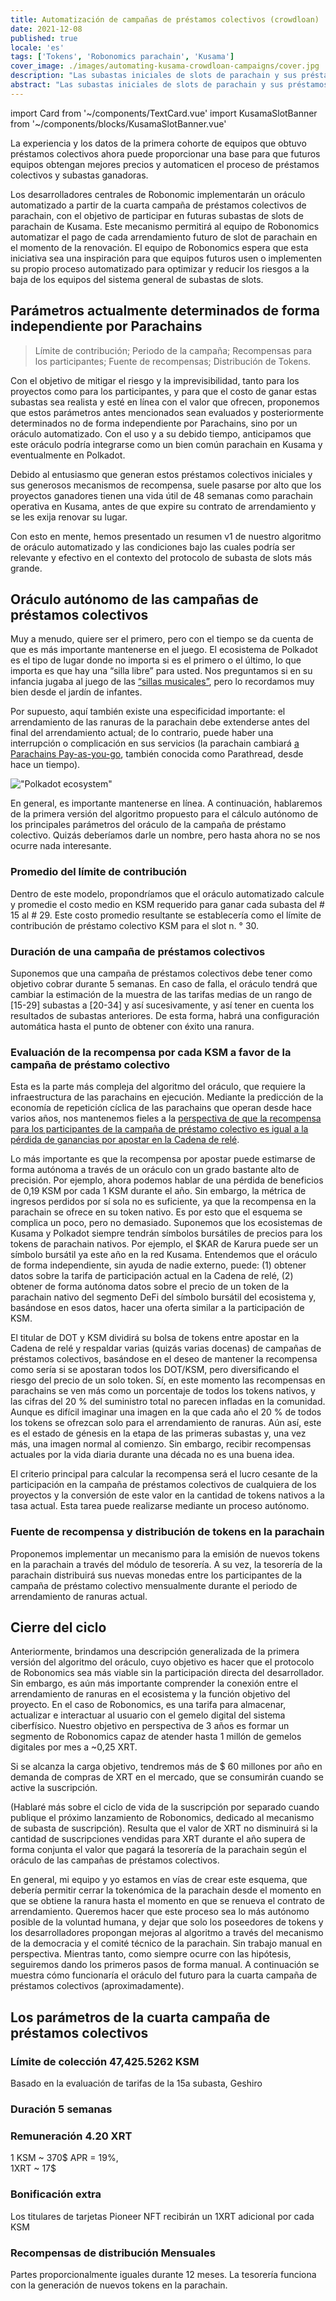 ```yaml
---
title: Automatización de campañas de préstamos colectivos (crowdloan)
date: 2021-12-08
published: true
locale: 'es'
tags: ['Tokens', 'Robonomics parachain', 'Kusama']
cover_image: ./images/automating-kusama-crowdloan-campaigns/cover.jpg
description: "Las subastas iniciales de slots de parachain y sus préstamos colectivos asociados se vieron perjudicados por ser los primeros en llegar al mercado, lo que hizo que sus precios fueran difíciles de predecir y, a menudo, demasiado altos. Esta desventaja es común en cualquier mercado nuevo en el cual los precios todavía no están claros, especialmente mercados como las subastas de parachain, donde diferentes equipos lanzan productos diversos con necesidades diversas."
abstract: "Las subastas iniciales de slots de parachain y sus préstamos colectivos asociados se vieron perjudicados por ser los primeros en llegar al mercado, lo que hizo que sus precios fueran difíciles de predecir y, a menudo, demasiado altos. Esta desventaja es común en cualquier mercado nuevo en el cual los precios todavía no están claros, especialmente mercados como las subastas de parachain, donde diferentes equipos lanzan productos diversos con necesidades diversas."
---
```

import Card from '~/components/TextCard.vue'
import KusamaSlotBanner from '~/components/blocks/KusamaSlotBanner.vue'

La experiencia y los datos de la primera cohorte de equipos que obtuvo préstamos colectivos ahora puede proporcionar una base para que futuros equipos obtengan mejores precios y automaticen el proceso de préstamos colectivos y subastas ganadoras.

Los desarrolladores centrales de Robonomic implementarán un oráculo automatizado a partir de la cuarta campaña de préstamos colectivos de parachain, con el objetivo de participar en futuras subastas de slots de parachain de Kusama. Este mecanismo permitirá al equipo de Robonomics automatizar el pago de cada arrendamiento futuro de slot de parachain en el momento de la renovación. El equipo de Robonomics espera que esta iniciativa sea una inspiración para que equipos futuros usen o implementen su propio proceso automatizado para optimizar y reducir los riesgos a la baja de los equipos del sistema general de subastas de slots.

## Parámetros actualmente determinados de forma independiente por Parachains

> Límite de contribución; Periodo de la campaña; Recompensas para los participantes; Fuente de recompensas; Distribución de Tokens.

Con el objetivo de mitigar el riesgo y la imprevisibilidad, tanto para los proyectos como para los participantes, y para que el costo de ganar estas subastas sea realista y esté en línea con el valor que ofrecen, proponemos que estos parámetros antes mencionados sean evaluados y posteriormente determinados no de forma independiente por Parachains, sino por un oráculo automatizado. Con el uso y a su debido tiempo, anticipamos que este oráculo podría integrarse como un bien común parachain en Kusama y eventualmente en Polkadot.
 								
Debido al entusiasmo que generan estos préstamos colectivos iniciales y sus generosos mecanismos de recompensa, suele pasarse por alto que los proyectos ganadores tienen una vida útil de 48 semanas como parachain operativa en Kusama, antes de que expire su contrato de arrendamiento y se les exija renovar su lugar.

Con esto en mente, hemos presentado un resumen v1 de nuestro algoritmo de oráculo automatizado y las condiciones bajo las cuales podría ser relevante y efectivo en el contexto del protocolo de subasta de slots más grande.

## Oráculo autónomo de las campañas de préstamos colectivos

Muy a menudo, quiere ser el primero, pero con el tiempo se da cuenta de que es más importante mantenerse en el juego. El ecosistema de Polkadot es el tipo de lugar donde no importa si es el primero o el último, lo que importa es que hay una “silla libre” para usted. Nos preguntamos si en su infancia jugaba al juego de las [“sillas musicales”](https://en.wikipedia.org/wiki/Musical_chairs), pero lo recordamos muy bien desde el jardín de infantes.

Por supuesto, aquí también existe una especificidad importante: el arrendamiento de las ranuras de la parachain debe extenderse antes del final del arrendamiento actual; de lo contrario, puede haber una interrupción o complicación en sus servicios (la parachain cambiará [a Parachains Pay-as-you-go](https://medium.com/polkadot-network/parathreads-pay-as-you-go-parachains-7440d23dde06), también conocida como Parathread, desde hace un tiempo).

!["Polkadot ecosystem"](./images/automating-kusama-crowdloan-campaigns/polkadot-ecosystem.jpg)

En general, es importante mantenerse en línea. A continuación, hablaremos de la primera versión del algoritmo propuesto para el cálculo autónomo de los principales parámetros del oráculo de la campaña de préstamo colectivo. Quizás deberíamos darle un nombre, pero hasta ahora no se nos ocurre nada interesante.

### Promedio del límite de contribución

Dentro de este modelo, propondríamos que el oráculo automatizado calcule y promedie el costo medio en KSM requerido para ganar cada subasta del # 15 al # 29. Este costo promedio resultante se establecería como el límite de contribución de préstamo colectivo KSM para el slot n. ° 30.	

### Duración de una campaña de préstamos colectivos

Suponemos que una campaña de préstamos colectivos debe tener como objetivo cobrar durante 5 semanas. En caso de falla, el oráculo tendrá que cambiar la estimación de la muestra de las tarifas medias de un rango de [15-29] subastas a [20-34] y así sucesivamente, y así tener en cuenta los resultados de subastas anteriores. De esta forma, habrá una configuración automática hasta el punto de obtener con éxito una ranura.

### Evaluación de la recompensa por cada KSM a favor de la campaña de préstamo colectivo

Esta es la parte más compleja del algoritmo del oráculo, que requiere la infraestructura de las parachains en ejecución. Mediante la predicción de la economía de repetición cíclica de las parachains que operan desde hace varios años, nos mantenemos fieles a la [perspectiva de que la recompensa para los participantes de la campaña de préstamo colectivo es igual a la pérdida de ganancias por apostar en la Cadena de relé](https://robonomics.network/blog/robonomics-parachain-lease-offering/).

Lo más importante es que la recompensa por apostar puede estimarse de forma autónoma a través de un oráculo con un grado bastante alto de precisión. Por ejemplo, ahora podemos hablar de una pérdida de beneficios de 0,19 KSM por cada 1 KSM durante el año. Sin embargo, la métrica de ingresos perdidos por sí sola no es suficiente, ya que la recompensa en la parachain se ofrece en su token nativo. Es por esto que el esquema se complica un poco, pero no demasiado. Suponemos que los ecosistemas de Kusama y Polkadot siempre tendrán símbolos bursátiles de precios para los tokens de parachain nativos. Por ejemplo, el $KAR de Karura puede ser un símbolo bursátil ya este año en la red Kusama. Entendemos que el oráculo de forma independiente, sin ayuda de nadie externo, puede: (1) obtener datos sobre la tarifa de participación actual en la Cadena de relé, (2) obtener de forma autónoma datos sobre el precio de un token de la parachain nativo del segmento DeFi del símbolo bursátil del ecosistema y, basándose en esos datos, hacer una oferta similar a la participación de KSM.

El titular de DOT y KSM dividirá su bolsa de tokens entre apostar en la Cadena de relé y respaldar varias (quizás varias docenas) de campañas de préstamos colectivos, basándose en el deseo de mantener la recompensa como sería si se apostaran todos los DOT/KSM, pero diversificando el riesgo del precio de un solo token. Sí, en este momento las recompensas en parachains se ven más como un porcentaje de todos los tokens nativos, y las cifras del 20 % del suministro total no parecen infladas en la comunidad. Aunque es difícil imaginar una imagen en la que cada año el 20 % de todos los tokens se ofrezcan solo para el arrendamiento de ranuras. Aún así, este es el estado de génesis en la etapa de las primeras subastas y, una vez más, una imagen normal al comienzo. Sin embargo, recibir recompensas actuales por la vida diaria durante una década no es una buena idea.

El criterio principal para calcular la recompensa será el lucro cesante de la participación en la campaña de préstamos colectivos de cualquiera de los proyectos y la conversión de este valor en la cantidad de tokens nativos a la tasa actual. Esta tarea puede realizarse mediante un proceso autónomo.

### Fuente de recompensa y distribución de tokens en la parachain

Proponemos implementar un mecanismo para la emisión de nuevos tokens en la parachain a través del módulo de tesorería. A su vez, la tesorería de la parachain distribuirá sus nuevas monedas entre los participantes de la campaña de préstamo colectivo mensualmente durante el periodo de arrendamiento de ranuras actual.

## Cierre del ciclo

Anteriormente, brindamos una descripción generalizada de la primera versión del algoritmo del oráculo, cuyo objetivo es hacer que el protocolo de Robonomics sea más viable sin la participación directa del desarrollador. Sin embargo, es aún más importante comprender la conexión entre el arrendamiento de ranuras en el ecosistema y la función objetivo del proyecto. En el caso de Robonomics, es una tarifa para almacenar, actualizar e interactuar al usuario con el gemelo digital del sistema ciberfísico. Nuestro objetivo en perspectiva de 3 años es formar un segmento de Robonomics capaz de atender hasta 1 millón de gemelos digitales por mes a ~0,25 XRT.

Si se alcanza la carga objetivo, tendremos más de $ 60 millones por año en demanda de compras de XRT en el mercado, que se consumirán cuando se active la suscripción.

(Hablaré más sobre el ciclo de vida de la suscripción por separado cuando publique el próximo lanzamiento de Robonomics, dedicado al mecanismo de subasta de suscripción). Resulta que el valor de XRT no disminuirá si la cantidad de suscripciones vendidas para XRT durante el año supera de forma conjunta el valor que pagará la tesorería de la parachain según el oráculo de las campañas de préstamos colectivos.

En general, mi equipo y yo estamos en vías de crear este esquema, que debería permitir cerrar la tokenómica de la parachain desde el momento en que se obtiene la ranura hasta el momento en que se renueva el contrato de arrendamiento. Queremos hacer que este proceso sea lo más autónomo posible de la voluntad humana, y dejar que solo los poseedores de tokens y los desarrolladores propongan mejoras al algoritmo a través del mecanismo de la democracia y el comité técnico de la parachain. Sin trabajo manual en perspectiva. Mientras tanto, como siempre ocurre con las hipótesis, seguiremos dando los primeros pasos de forma manual. A continuación se muestra cómo funcionaría el oráculo del futuro para la cuarta campaña de préstamos colectivos (aproximadamente).

## Los parámetros de la cuarta campaña de préstamos colectivos

<Card>

### Límite de colección **47,425.5262 KSM**

Basado en la evaluación de tarifas de la 15a subasta, Geshiro

</Card>

<Card>

### Duración **5 semanas**

</Card>

<Card>

### Remuneración **4.20 XRT**

1 KSM ~ 370$ APR = 19%,<br/>1XRT ~ 17$

</Card>

<Card>

### Bonificación extra

Los titulares de tarjetas Pioneer NFT recibirán un 1XRT adicional por cada KSM

</Card>

<Card>

### Recompensas de distribución **Mensuales**

Partes proporcionalmente iguales durante 12 meses. La tesorería funciona con la generación de nuevos tokens en la parachain.

</Card>

<KusamaSlotBanner />

